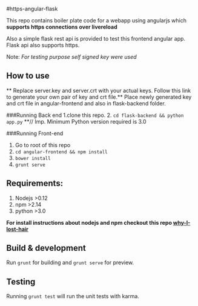 #https-angular-flask

This repo contains boiler plate code for a webapp using angularjs which **supports https connections over livereload**

Also a simple flask rest api is provided to test this frontend angular app. Flask api also supports https.

Note: _For testing purpose self signed key were used_

## How to use

** Replace server.key and server.crt with your actual keys. Follow this link to generate your own pair of key and crt file.**
Place newly generated key and crt file in angular-frontend and also in flask-backend folder.

###Running Back end
  1.clone this repo.
  2. `cd flask-backend && python app.py`  **// Imp. Minimum Python version required is 3.0    


###Running Front-end
  1. Go to root of this repo
  2. `cd angular-frontend && npm install`
  3. `bower install`
  4. `grunt serve`


## Requirements:
  1. Nodejs >0.12
  2. npm >2.14
  3. python >3.0

**For install instructions about nodejs and npm checkout this repo [why-I-lost-hair](https://github.com/deathping1994/why-I-lost-hair)**
## Build & development

Run `grunt` for building and `grunt serve` for preview.

## Testing

Running `grunt test` will run the unit tests with karma.
